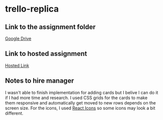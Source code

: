 # trello-replica

## Link to the assignment folder
[Google Drive](https://drive.google.com/drive/folders/1XhwasvJPw3C4lBv2vChJj8XfcHLcxj-0?usp=sharing)

## Link to hosted assignment
[Hosted Link](https://truefoundry-assignment.netlify.app/)

## Notes to hire manager 
I wasn't able to finish implementation for adding cards but I belive I can do it if I had more time and research. I used CSS grids for the cards to make them responsive and automatically get moved to new rows depends on the screen size. For the icons, I used [React Icons](https://react-icons.github.io/react-icons) so some icons may look a bit different.
